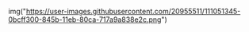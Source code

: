 img("https://user-images.githubusercontent.com/20955511/111051345-0bcff300-845b-11eb-80ca-717a9a838e2c.png")
